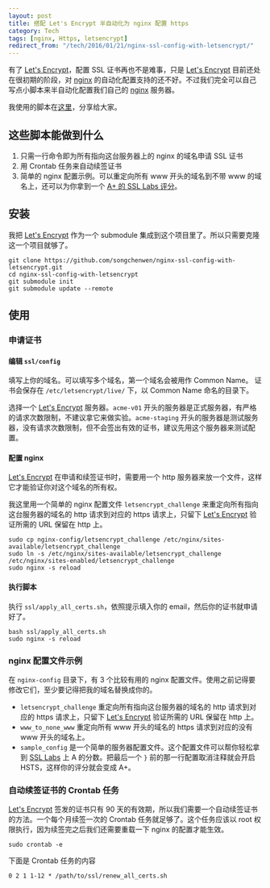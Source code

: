 ```yaml
---
layout: post
title: 搭配 Let's Encrypt 半自动化为 nginx 配置 https
category: Tech
tags: [nginx, Https, letsencrypt]
redirect_from: "/tech/2016/01/21/nginx-ssl-config-with-letsencrypt/"
---
```


有了 [Let's Encrypt]，配置 SSL 证书再也不是难事，只是 [Let's Encrypt] 目前还处在很初期的阶段，对 [nginx] 的自动化配置支持的还不好。不过我们完全可以自己写点小脚本来半自动化配置我们自己的 [nginx] 服务器。

我使用的脚本在[这里](https://github.com/songchenwen/nginx-ssl-config-with-letsencrypt)，分享给大家。

## 这些脚本能做到什么

1. 只需一行命令即为所有指向这台服务器上的 nginx 的域名申请 SSL 证书
2. 用 Crontab 任务来自动续签证书
3. 简单的 nginx 配置示例。可以重定向所有 www 开头的域名到不带 www 的域名上，还可以为你拿到一个 [A+ 的 SSL Labs 评分](/tech/2015/09/09/nginx-configuration-with-ssl-labs-class-a-plus/)。

<!-- more -->

## 安装

我把 [Let's Encrypt] 作为一个 submodule 集成到这个项目里了。所以只需要克隆这一个项目就够了。

~~~
git clone https://github.com/songchenwen/nginx-ssl-config-with-letsencrypt.git
cd nginx-ssl-config-with-letsencrypt
git submodule init
git submodule update --remote
~~~

## 使用

### 申请证书

#### 编辑 `ssl/config`

填写上你的域名。可以填写多个域名，第一个域名会被用作 Common Name。 证书会保存在 `/etc/letsencrypt/live/` 下，以 Common Name 命名的目录下。

选择一个 [Let's Encrypt] 服务器。`acme-v01` 开头的服务器是正式服务器，有严格的请求次数限制，不建议拿它来做实验。`acme-staging` 开头的服务器是测试服务器，没有请求次数限制，但不会签出有效的证书，建议先用这个服务器来测试配置。

#### 配置 nginx

[Let's Encrypt] 在申请和续签证书时，需要用一个 http 服务器来放一个文件，这样它才能验证你对这个域名的所有权。

我这里用一个简单的 nginx 配置文件 `letsencrypt_challenge` 来重定向所有指向这台服务器的域名的 http 请求到对应的 https 请求上，只留下 [Let's Encrypt] 验证所需的 URL 保留在 http 上。

~~~
sudo cp nginx-config/letsencrypt_challenge /etc/nginx/sites-available/letsencrypt_challenge
sudo ln -s /etc/nginx/sites-available/letsencrypt_challenge /etc/nginx/sites-enabled/letsencrypt_challenge 
sudo nginx -s reload
~~~

#### 执行脚本

执行 `ssl/apply_all_certs.sh`，依照提示填入你的 email，然后你的证书就申请好了。

~~~
bash ssl/apply_all_certs.sh
sudo nginx -s reload
~~~

### nginx 配置文件示例

在 `nginx-config` 目录下，有 3 个比较有用的 nginx 配置文件。使用之前记得要修改它们，至少要记得把我的域名替换成你的。

- `letsencrypt_challenge` 重定向所有指向这台服务器的域名的 http 请求到对应的 https 请求上，只留下 [Let's Encrypt] 验证所需的 URL 保留在 http 上。
- `www_to_none_www` 重定向所有 www 开头的域名的 https 请求到对应的没有 www 开头的域名上。
- `sample_config` 是一个简单的服务器配置文件。这个配置文件可以帮你轻松拿到 [SSL Labs](https://www.ssllabs.com/) 上 A 的分数。把最后一个 `}` 前的那一行配置取消注释就会开启 HSTS，这样你的评分就会变成 A+。

### 自动续签证书的 Crontab 任务

[Let's Encrypt] 签发的证书只有 90 天的有效期，所以我们需要一个自动续签证书的方法。一个每个月续签一次的 Crontab 任务就足够了。这个任务应该以 root 权限执行，因为续签完之后我们还需要重载一下 nginx 的配置才能生效。

~~~
sudo crontab -e
~~~

下面是 Crontab 任务的内容

~~~
0 2 1 1-12 * /path/to/ssl/renew_all_certs.sh
~~~

[Let's Encrypt]:https://letsencrypt.org/
[nginx]:https://www.nginx.com
